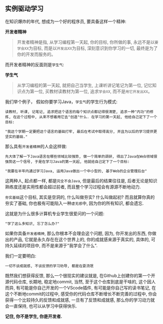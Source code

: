 ## 实例驱动学习

在知识爆炸的年代, 想成为一个好的程序员, 要具备这样一个精神:

**开发者精神**

>开发者精神是指, 从学习编程第一天起, 你的目标, 你所做的事, 永远不是以`要学会XX`为目标, 而是以`开发出XX`为目标, 深刻意识到你学习的一切, 最终是为了你的开发而服务的。

而开发者精神的反面则是`学生气`:

**学生气**

>从学习编程的第一天起, 就把自己当学生, 上课听讲记笔记为第一位, 记忆知识点为第一位, 买教材读教材为第一位, 追求`学会XX`, 而不是`用它开发出XX`。

我们举个例子， 假如你要学习Java，`学生气`的学生行为模式:

    读教材, 听课, 记笔记, 追求把这个语言的每个知识点都记得很清楚, 追求一种"内功"的修炼, 在这个过程中, 从来不想着用它去"创造"什么. 在学习的第一天起, 他给自己定下了一个目标:

    "我这个学期一定要把这个语言的基础打牢, 最后在考试中取得高分, 并且为以后的学习提供更坚实的基础."

那么具有`开发者精神`的人会这样做:

    先大体了解一下Java语言在哪些领域比较强势, 做一个简单的调研, 得出了Java在Web领域很强势这一个信号, 于是在学习Java的第一天起, 他就给自己定下了一个目标: 
    
    "我要在半年内通过学习Java, 运用Java做出一个中小型的, 基于Web的企业管理后台"
    
这两种人, 起点都一样, 都是`完全不会Java`, 但是最后的结果往往是, 后者无论是知识熟练度还是实用性都会超过前者, 而且整个学习过程会有源源不断地动力.

`夯实基础`这个目标, 其实是空洞的, 什么叫做夯实? 什么叫做起初? 而且就算你真的夯实了基础, 你也极有可能陷入一种`虚无感`中, 因为你的所有知识, 都会遗忘.

这就是为什么很多计算机专业学生很爱问的一个问题:

    "学了这么多知识, 忘了怎么办?"

如果你具备`开发者精神`, 那么你根本不会理会这个问题, 因为, 你开发出的东西, 你做出的产品, 它就是永久存在在这个世界上的, 你的成就感来源于真实的, 具体的, 可持久延续的项目中, 而不是来源于"我学会了什么".

我们一定要明白:

    一切不谈成就感, 不谈反馈的学习劝导, 都是在耍流氓

既然我们想获得反馈, 那么一个很现实的建议就是, 在Github上创建你的第一个开源代码仓库, 长期地, 稳定地commit, 当然, 至于这个仓库到底是干啥的, 这个因人而异, 有可能是你自己开发的一个VScode插件, 有可能是你自己写的读书笔记, 在这个不断地commit的过程中, 感受你的代码仓库不断增长不断完善的过程中, 你会获得一个比较持久的反馈和成就感, 一旦有了反馈和成就感, 那么你的学习动力就会一直保持, 也可以从学习中获得快乐.

**记住, 你不是学生, 你是开发者.**
 